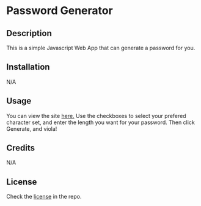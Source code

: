 # Password Generator

## Description

This is a simple Javascript Web App that can generate a password for you.

## Installation

N/A

## Usage

You can view the site [here.](https://sprocketcreations.github.io/password-generator/) Use the checkboxes to select your prefered character set, and enter the length you want for your password. Then click Generate, and viola!

## Credits

N/A

## License

Check the [license](LICENCE) in the repo.
